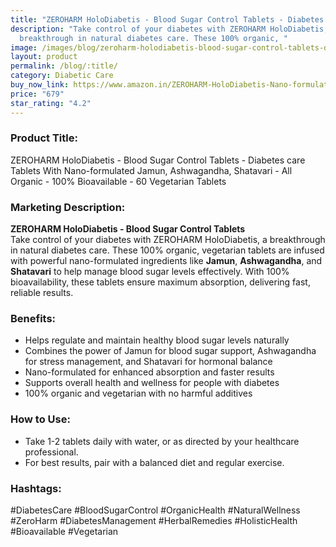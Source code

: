 ```yaml
---
title: "ZEROHARM HoloDiabetis - Blood Sugar Control Tablets - Diabetes care Tablets "
description: "Take control of your diabetes with ZEROHARM HoloDiabetis, a
  breakthrough in natural diabetes care. These 100% organic, "
image: /images/blog/zeroharm-holodiabetis-blood-sugar-control-tablets-diabetes-care-tablets-with-nano-formulated-jamun-ashwagandha-shatavari-all-organic-100-bioavailable-60-vegetarian-tablets.webp
layout: product
permalink: /blog/:title/
category: Diabetic Care
buy_now_link: https://www.amazon.in/ZEROHARM-HoloDiabetis-Nano-formulated-Ashwagandha-Bioavailable/dp/B09PYWG8H9/ref=tag=ayushmonk-21
price: "679"
star_rating: "4.2"
---
```

###  Product Title:
ZEROHARM HoloDiabetis - Blood Sugar Control Tablets - Diabetes care Tablets With Nano-formulated Jamun, Ashwagandha, Shatavari - All Organic - 100% Bioavailable - 60 Vegetarian Tablets

###  Marketing Description:

**ZEROHARM HoloDiabetis - Blood Sugar Control Tablets**  
Take control of your diabetes with ZEROHARM HoloDiabetis, a breakthrough in natural diabetes care. These 100% organic, vegetarian tablets are infused with powerful nano-formulated ingredients like **Jamun**, **Ashwagandha**, and **Shatavari** to help manage blood sugar levels effectively. With 100% bioavailability, these tablets ensure maximum absorption, delivering fast, reliable results.

### Benefits:
- Helps regulate and maintain healthy blood sugar levels naturally
- Combines the power of Jamun for blood sugar support, Ashwagandha for stress management, and Shatavari for hormonal balance
- Nano-formulated for enhanced absorption and faster results
- Supports overall health and wellness for people with diabetes
- 100% organic and vegetarian with no harmful additives

### How to Use:
- Take 1-2 tablets daily with water, or as directed by your healthcare professional.
- For best results, pair with a balanced diet and regular exercise.

### Hashtags:
#DiabetesCare #BloodSugarControl #OrganicHealth #NaturalWellness #ZeroHarm #DiabetesManagement #HerbalRemedies #HolisticHealth #Bioavailable #Vegetarian
